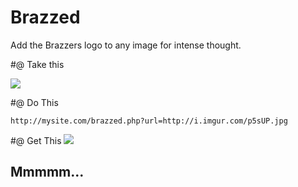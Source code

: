 Brazzed
=======

Add the Brazzers logo to any image for intense thought.


#@ Take this

<img src="http://i.imgur.com/p5sUP.jpg">

#@ Do This
`````
http://mysite.com/brazzed.php?url=http://i.imgur.com/p5sUP.jpg
`````

#@ Get This
<img src="http://i.imgur.com/GaMn4.png">


## Mmmmm...
